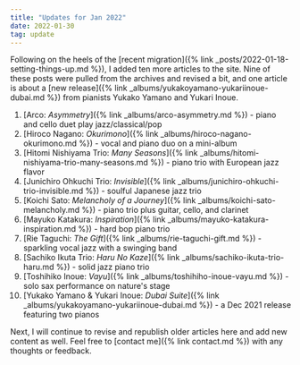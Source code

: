 ```yaml
---
title: "Updates for Jan 2022"
date: 2022-01-30
tag: update
---
```


Following on the heels of the [recent migration]({% link _posts/2022-01-18-setting-things-up.md %}), I added ten more articles to the site. Nine of these posts were pulled from the archives and revised a bit, and one article is about a [new release]({% link _albums/yukakoyamano-yukariinoue-dubai.md %}) from pianists Yukako Yamano and Yukari Inoue.

1. [Arco: *Asymmetry*]({% link _albums/arco-asymmetry.md %}) - piano and cello duet play jazz/classical/pop
1. [Hiroco Nagano: *Okurimono*]({% link _albums/hiroco-nagano-okurimono.md %}) - vocal and piano duo on a mini-album
1. [Hitomi Nishiyama Trio: *Many Seasons*]({% link _albums/hitomi-nishiyama-trio-many-seasons.md %}) - piano trio with European jazz flavor
1. [Junichiro Ohkuchi Trio: *Invisible*]({% link _albums/junichiro-ohkuchi-trio-invisible.md %}) - soulful Japanese jazz trio
1. [Koichi Sato: *Melancholy of a Journey*]({% link _albums/koichi-sato-melancholy.md %}) - piano trio plus guitar, cello, and clarinet
1. [Mayuko Katakura: *Inspiration*]({% link _albums/mayuko-katakura-inspiration.md %}) - hard bop piano trio
1. [Rie Taguchi: *The Gift*]({% link _albums/rie-taguchi-gift.md %}) - sparkling vocal jazz with a swinging band
1. [Sachiko Ikuta Trio: *Haru No Kaze*]({% link _albums/sachiko-ikuta-trio-haru.md %}) - solid jazz piano trio
1. [Toshihiko Inoue: *Vayu*]({% link _albums/toshihiho-inoue-vayu.md %}) - solo sax performance on nature's stage
1. [Yukako Yamano & Yukari Inoue: *Dubai Suite*]({% link _albums/yukakoyamano-yukariinoue-dubai.md %}) - a Dec 2021 release featuring two pianos


Next, I will continue to revise and republish older articles here and add new content as well. Feel free to [contact me]({% link contact.md %}) with any thoughts or feedback.
